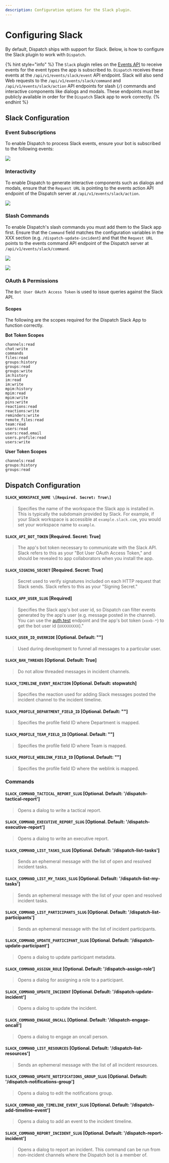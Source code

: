 ```yaml
---
description: Configuration options for the Slack plugin.
---
```


# Configuring Slack

By default, Dispatch ships with support for Slack. Below, is how to configure the Slack plugin to work with `Dispatch`.

{% hint style="info" %}
The `Slack` plugin relies on the [Events API](https://api.slack.com/events-api) to receive events for the event types the app is subscribed to. `Dispatch` receives these events at the `/api/v1/events/slack/event` API endpoint. Slack will also send Web requests to the `/api/v1/events/slack/command` and `/api/v1/events/slack/action` API endpoints for slash \(`/`\) commands and interactive components like dialogs and modals. These endpoints must be publicly available in order for the `Dispatch` Slack app to work correctly.
{% endhint %}

## Slack Configuration

### Event Subscriptions

To enable Dispatch to process Slack events, ensure your bot is subscribed to the following events:

![](../../.gitbook/assets/slack-setup-events%20%281%29%20%281%29.png)

### Interactivity

To enable Dispatch to generate interactive components such as dialogs and modals, ensure that the `Request URL` is pointing to the events action API endpoint of the Dispatch server at `/api/v1/events/slack/action`.

![](../../.gitbook/assets/slack-setup-dialogs%20%281%29%20%281%29.png)

### Slash Commands

To enable Dispatch's slash commands you must add them to the Slack app first. Ensure that the `Command` field matches the configuration variables in the XXX section \(e.g. `/dispatch-update-incident`\) and that the `Request URL` points to the events command API endpoint of the Dispatch server at `/api/v1/events/slack/command`.

![](../../.gitbook/assets/slack-setup-commands-0%20%281%29%20%281%29.png)

![](../../.gitbook/assets/slack-setup-commands-1%20%281%29%20%281%29.png)

### OAuth & Permissions

The `Bot User OAuth Access Token` is used to issue queries against the Slack API.

#### Scopes

The following are the scopes required for the Dispatch Slack App to function correctly.

**Bot Token Scopes**

```text
channels:read
chat:write
commands
files:read
groups:history
groups:read
groups:write
im:history
im:read
im:write
mpim:history
mpim:read
mpim:write
pins:write
reactions:read
reactions:write
reminders:write
remote_files:read
team:read
users:read
users:read.email
users.profile:read
users:write
```

**User Token Scopes**

```text
channels:read
groups:history
groups:read
```

## Dispatch Configuration

#### `SLACK_WORKSPACE_NAME \[Required. Secret: True\]`

> Specifies the name of the workspace the Slack app is installed in. This is typically the subdomain provided by Slack. For example, if your Slack workspace is accessible at `example.slack.com`, you would set your workspace name to `example`.

#### `SLACK_API_BOT_TOKEN` \[Required. Secret: True\]

> The app's bot token necessary to communicate with the Slack API. Slack refers to this as your "Bot User OAuth Access Token," and should be revealed to app collaborators when you install the app.

#### `SLACK_SIGNING_SECRET` \[Required. Secret: True\]

> Secret used to verify signatures included on each HTTP request that Slack sends. Slack refers to this as your "Signing Secret."

#### `SLACK_APP_USER_SLUG` \[Required\]

> Specifies the Slack app's bot user id, so Dispatch can filter events generated by the app's user \(e.g. message posted in the channel\). You can use the [auth.test](https://api.slack.com/methods/auth.test/test) endpoint and the app's bot token \(`xoxb-*`\) to get the bot user id \(`UXXXXXXXX`\)."

#### `SLACK_USER_ID_OVERRIDE` \[Optional. Default: ""\]

> Used during development to funnel all messages to a particular user.

#### `SLACK_BAN_THREADS` \[Optional. Default: True\]

> Do not allow threaded messages in incident channels.

#### `SLACK_TIMELINE_EVENT_REACTION` \[Optional. Default: stopwatch\]

> Specifies the reaction used for adding Slack messages posted the incident channel to the incident timeline.

#### `SLACK_PROFILE_DEPARTMENT_FIELD_ID` \[Optional. Default: ""\]

> Specifies the profile field ID where Department is mapped.

#### `SLACK_PROFILE_TEAM_FIELD_ID` \[Optional. Default: ""\]

> Specifies the profile field ID where Team is mapped.

#### `SLACK_PROFILE_WEBLINK_FIELD_ID` \[Optional. Default: ""\]

> Specifies the profile field ID where the weblink is mapped.

### Commands

#### `SLACK_COMMAND_TACTICAL_REPORT_SLUG` \[Optional. Default: '/dispatch-tactical-report'\]

> Opens a dialog to write a tactical report.

#### `SLACK_COMMAND_EXECUTIVE_REPORT_SLUG` \[Optional. Default: '/dispatch-executive-report'\]

> Opens a dialog to write an executive report.

#### `SLACK_COMMAND_LIST_TASKS_SLUG` \[Optional. Default: '/dispatch-list-tasks'\]

> Sends an ephemeral message with the list of open and resolved incident tasks.

#### `SLACK_COMMAND_LIST_MY_TASKS_SLUG` \[Optional. Default: '/dispatch-list-my-tasks'\]

> Sends an ephemeral message with the list of your open and resolved incident tasks.

#### `SLACK_COMMAND_LIST_PARTICIPANTS_SLUG` \[Optional. Default: '/dispatch-list-participants'\]

> Sends an ephemeral message with the list of incident participants.

#### `SLACK_COMMAND_UPDATE_PARTICIPANT_SLUG` \[Optional. Default: '/dispatch-update-participant'\]

> Opens a dialog to update participant metadata.

#### `SLACK_COMMAND_ASSIGN_ROLE` \[Optional. Default: '/dispatch-assign-role'\]

> Opens a dialog for assigning a role to a participant.

#### `SLACK_COMMAND_UPDATE_INCIDENT` \[Optional. Default: '/dispatch-update-incident'\]

> Opens a dialog to update the incident.

#### `SLACK_COMMAND_ENGAGE_ONCALL` \[Optional. Default: '/dispatch-engage-oncall'\]

> Opens a dialog to engage an oncall person.

#### `SLACK_COMMAND_LIST_RESOURCES` \[Optional. Default: '/dispatch-list-resources'\]

> Sends an ephemeral message with the list of all incident resources.

#### `SLACK_COMMAND_UPDATE_NOTIFICATIONS_GROUP_SLUG` \[Optional. Default: '/dispatch-notifications-group'\]

> Opens a dialog to edit the notifications group.

#### `SLACK_COMMAND_ADD_TIMELINE_EVENT_SLUG` \[Optional. Default: '/dispatch-add-timeline-event'\]

> Opens a dialog to add an event to the incident timeline.

#### `SLACK_COMMAND_REPORT_INCIDENT_SLUG` \[Optional. Default: '/dispatch-report-incident'\]

> Opens a dialog to report an incident. This command can be run from non-incident channels where the Dispatch bot is a member of.


